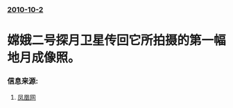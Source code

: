 ### [2010-10-2](/news/2010/10/2/index.md)

##### 
#  嫦娥二号探月卫星传回它所拍摄的第一幅地月成像照。




### 信息来源:

1. [凤凰网](http://news.ifeng.com/mainland/special/changeerhao/content-2/detail_2010_10/02/2693636_0.shtml)
